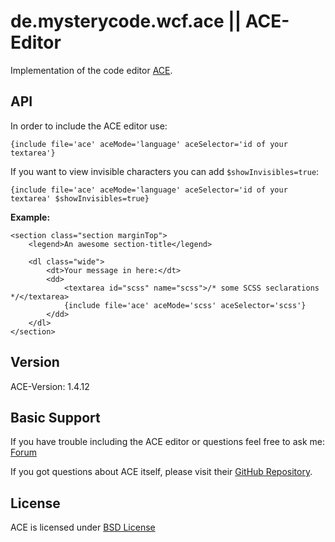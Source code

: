de.mysterycode.wcf.ace || ACE-Editor
====================================
Implementation of the code editor [ACE](https://github.com/ajaxorg/ace).

API
---
In order to include the ACE editor use:

`{include file='ace' aceMode='language' aceSelector='id of your textarea'}`

If you want to view invisible characters you can add `$showInvisibles=true`:

`{include file='ace' aceMode='language' aceSelector='id of your textarea' $showInvisibles=true}`


**Example:**
```
<section class="section marginTop">
    <legend>An awesome section-title</legend>
    
    <dl class="wide">
        <dt>Your message in here:</dt>
        <dd>
            <textarea id="scss" name="scss">/* some SCSS seclarations */</textarea>
            {include file='ace' aceMode='scss' aceSelector='scss'}
        </dd>
    </dl>
</section>
```

Version
---
ACE-Version: 1.4.12

Basic Support
-------------
If you have trouble including the ACE editor or questions feel free to ask me: [Forum](https://support.mysterycode.de/board/9-sonstige-wcf-plugins/)

If you got questions about ACE itself, please visit their [GitHub Repository](https://github.com/ajaxorg/ace).

License
-------
ACE is licensed under [BSD License]()
